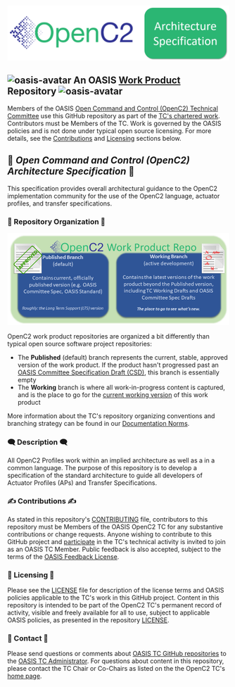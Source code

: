 ![OpenC2](images/oc2arch-logo-header.png)

## ![oasis-avatar](https://avatars.githubusercontent.com/u/47402065?s=24&v=4) An OASIS [Work Product](https://www.oasis-open.org/policies-guidelines/oasis-defined-terms-2018-05-22/#dWorkProduct) Repository ![oasis-avatar](https://avatars.githubusercontent.com/u/47402065?s=24&v=4) 

Members of the OASIS [Open Command and Control (OpenC2) Technical
Committee](https://www.oasis-open.org/committees/tc_home.php?wg_abbrev=openc2)
use this GitHub repository as part of the [TC's chartered
work](https://www.oasis-open.org/committees/openc2/charter.php).
Contributors must be Members of the TC. Work is governed by the
OASIS policies and is not done under typical open source
licensing. For more details, see the
[Contributions](#contributions) and [Licensing](#licensing)
sections below. 

## :blue_book: _Open Command and Control (OpenC2) Architecture Specification_ :blue_book:

This specification provides overall architectural guidance to the
OpenC2 implementation community for the use of the OpenC2
language, actuator profiles, and transfer specifications.


### :twisted_rightwards_arrows: Repository Organization :twisted_rightwards_arrows:

![branches](images/repo-branches.png)

OpenC2 work product repositories are organized a bit differently
than typical open source software project repositories:

* The **Published** (default) branch represents the current,
  stable, approved version of the work product. If the product
  hasn't progressed past an [OASIS Committee Specification Draft
  (CSD)](https://www.oasis-open.org/policies-guidelines/tc-process-2017-05-26/#committeeDraft),
  this branch is essentially empty
* The **Working** branch is where all work-in-progress content is
  captured, and is the place to go for the [current working
  version](https://github.com/oasis-tcs/openc2-oc2arch/blob/working/oc2arch-v1.0.md)
  of this work product

More information about the TC's repository organizing conventions
and branching strategy can be found in our [Documentation
Norms](https://github.com/oasis-tcs/openc2-tc-ops/blob/main/Documentation-Norms.md#433-configure-repository).



###  :left_speech_bubble: Description  :left_speech_bubble:

All OpenC2 Profiles work within an implied architecture as well
as a in a common language. The purpose of this repository is to
develop a specification of the standard architecture to guide all
developers of Actuator Profiles (APs) and Transfer Specifications. 



###  :writing_hand: Contributions  :writing_hand:

As stated in this repository's [CONTRIBUTING](https://github.com/oasis-tcs/oc2arch/blob/main/CONTRIBUTING.md) file, contributors to this repository 
must be Members of the OASIS OpenC2 TC for any substantive contributions or change requests.  Anyone wishing to contribute to this GitHub project 
and [participate](https://www.oasis-open.org/join/participation-instructions) in the TC's technical activity is invited to join as an OASIS TC Member. 
Public feedback is also accepted, subject to the terms of the [OASIS Feedback License](https://www.oasis-open.org/policies-guidelines/ipr#appendixa). 

###  :scroll: Licensing  :scroll:

Please see the [LICENSE](https://github.com/oasis-tcs/oc2arch/blob/main/LICENSE.md) file for description of the license terms and OASIS policies applicable 
to the TC's work in this GitHub project. Content in this repository is intended to be part of the OpenC2 TC's permanent record of activity, visible 
and freely available for all to use, subject to applicable OASIS policies, as presented in the repository 
[LICENSE](https://github.com/oasis-tcs/oc2arch/blob/main/LICENSE.md). 


### :envelope_with_arrow: Contact :envelope_with_arrow:

Please send questions or comments about [OASIS TC GitHub repositories](https://www.oasis-open.org/resources/tcadmin/github-repositories-for-oasis-tc-members-chartered-work) to 
the [OASIS TC Administrator](mailto:tc-admin@oasis-open.org).  For questions about content in this repository, please contact the TC Chair or 
Co-Chairs as listed on the the OpenC2 TC's [home page](https://www.oasis-open.org/committees/openc2/).

